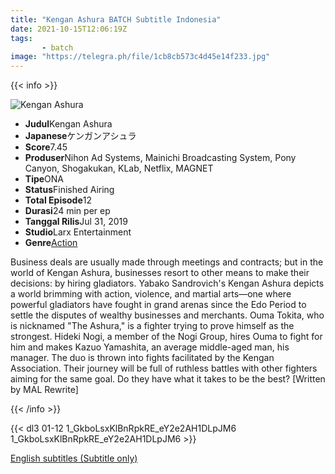```yaml
---
title: "Kengan Ashura BATCH Subtitle Indonesia"
date: 2021-10-15T12:06:19Z
tags:
       - batch
image: "https://telegra.ph/file/1cb8cb573c4d45e14f233.jpg"
---
```


{{< info >}}

<div class="aniFilz">
  <img alt="Kengan Ashura" class="aniMage" src="https://cdn.myanimelist.net/images/anime/1421/100770.jpg" title="Kengan Ashura">
  <div class="aniInfo">
    <ul>
      <li><b>Judul</b><span>Kengan Ashura</span></li>
      <li><b>Japanese</b><span>ケンガンアシュラ</span></li>
      <li><b>Score</b><span>7.45</span></li>
      <li><b>Produser</b><span>Nihon Ad Systems, Mainichi Broadcasting System, Pony Canyon, Shogakukan, KLab, Netflix, MAGNET</span></li>
      <li><b>Tipe</b><span>ONA</span></li>
      <li><b>Status</b><span>Finished Airing</span></li>
      <li><b>Total Episode</b><span>12</span></li>
      <li><b>Durasi</b><span>24 min per ep</span></li>
      <li><b>Tanggal Rilis</b><span>Jul 31, 2019</span></li>
      <li><b>Studio</b><span>Larx Entertainment</span></li>
      <li><b>Genre</b><span><a href="/search/label/Action" title="Action">Action</a></span></li>
    </ul>
  </div>
  <div class="aniSinoc">
    <p>Business deals are usually made through meetings and contracts; but in the world of Kengan Ashura, businesses resort to other means to make their decisions: by hiring gladiators. Yabako Sandrovich's Kengan Ashura depicts a world brimming with action, violence, and martial arts—one where powerful gladiators have fought in grand arenas since the Edo Period to settle the disputes of wealthy businesses and merchants. Ouma Tokita, who is nicknamed "The Ashura," is a fighter trying to prove himself as the strongest. Hideki Nogi, a member of the Nogi Group, hires Ouma to fight for him and makes Kazuo Yamashita, an average middle-aged man, his manager. The duo is thrown into fights facilitated by the Kengan Association. Their journey will be full of ruthless battles with other fighters aiming for the same goal. Do they have what it takes to be the best? [Written by MAL Rewrite]</p>
  </div>
</div>

{{< /info >}}

{{< dl3 01-12 1_GkboLsxKlBnRpkRE_eY2e2AH1DLpJM6 1_GkboLsxKlBnRpkRE_eY2e2AH1DLpJM6 >}}

[English subtitles (Subtitle only)](https://holy-leaf-5021.ame-nime.workers.dev/0:/%5BErai-raws%5D%20Kengan%20Ashura%20-%2001%20~%2012%20%20%5B1080p%5D%5BMultiple%20Subtitle%5D_attachments.7z)
